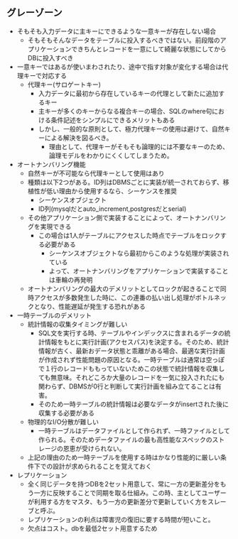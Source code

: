 ## グレーゾーン

- そもそも入力データに主キーにできるような一意キーが存在しない場合
    - そもそもそんなデータをテーブルに投入するべきではない。前段階のアプリケーションできちんとレコードを一意にして綺麗な状態にしてからDBに投入すべき
- 一意キーではあるが使いまわされたり、途中で指す対象が変化する場合は代理キーで対応する
    - 代理キー(サロゲートキー)
        - 入力データに最初から存在しているキーの代理として新たに追加するキー
        - 主キーが多くのキーからなる複合キーの場合、SQLのwhere句における条件記述をシンプルにできるメリットもある
        - しかし、一般的な原則として、極力代理キーの使用は避けて、自然キーによる解決を図るべき。
            - 理由として、代理キーがそもそも論理的には不要なキーのため、論理モデルをわかりにくくしてしまうため。
- オートナンバリング機能
    - 自然キーが不可能なら代理キーとして使用はあり
    - 種類は以下2つがある。ID列はDBMSごとに実装が統一されておらず、移植性が低い理由から使用するなら、シーケンスを推奨
        - シーケンスオブジェクト
        - ID列(mysqlだとauto_increment,postgresだとserial)
    - その他アプリケーション側で実装することによって、オートナンバリングを実現できる
        - この場合は1人がテーブルにアクセスした時点でテーブルをロックする必要がある
            - シーケンスオブジェクトなら最初からこのような処理が実装されている
            - よって、オートナンバリングをアプリケーションで実装することは車輪の再発明
    - オートナンバリングの最大のデメリットとしてロックが起きることで同時アクセスが多数発生した時に、この連番の払い出し処理がボトルネックとなり、性能遅延が発生する恐れがある
- 一時テーブルのデメリット
    - 統計情報の収集タイミングが難しい
        - SQL文を実行する時、テーブルやインデックスに含まれるデータの統計情報をもとに実行計画(アクセスパス)を決定する。そのため、統計情報が古く、最新おデータ状態と乖離がある場合、最適な実行計画が作成されず性能問題の原因となる。一時テーブルは通常は空っぽで１行のレコードももっていないためこの状態で統計情報を収集しても無意味。それどころか大量のレコードを一気に投入されたにも関わらず、DBMSが0行と判断して実行計画を組み立てることは有害。
        - そのため一時テーブルの統計情報は必要なデータがinsertされた後に収集する必要がある
    - 物理的なI/O分散が難しい
        - 一時テーブルはデータファイルとして作られず、一時ファイルとして作られる。そのためデータファイルの最も高性能なスペックのストレージの恩恵が受けられない。
    - 上記の理由のため一時テーブルを使用する時はかなり性能的に厳しい条件下での設計が求められることを覚えておく
- レプリケーション
    - 全く同じデータを持つDBを2セット用意して、常に一方の更新差分をもう一方に反映することで同期を取る仕組み。この時、主としてユーザーが利用する方をマスタ、もう一方の更新差分で更新していく方をスレーブと呼ぶ。
    - レプリケーションの利点は障害児の復旧に要する時間が短いこと。
    - 欠点はコスト。dbを最低2セット用意するため
